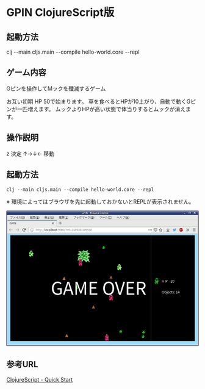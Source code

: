 # GPIN ClojureScript版

## 起動方法

clj --main cljs.main --compile hello-world.core --repl

## ゲーム内容

Gピンを操作してMックを殲滅するゲーム

お互い初期 HP 50で始まります。
草を食べるとHPが10上がり、自動で動くGピンが一匹増えます。
ムックよりHPが高い状態で体当りするとムックが消えます。

## 操作説明

z       決定
↑→↓←    移動

## 起動方法

```
clj --main cljs.main --compile hello-world.core --repl
```

※ 環境によってはブラウザを先に起動しておかないとREPLが表示されません。

![Screen shot](ss.png)

## 参考URL

[ClojureScript - Quick Start](https://clojurescript.org/guides/quick-start)
